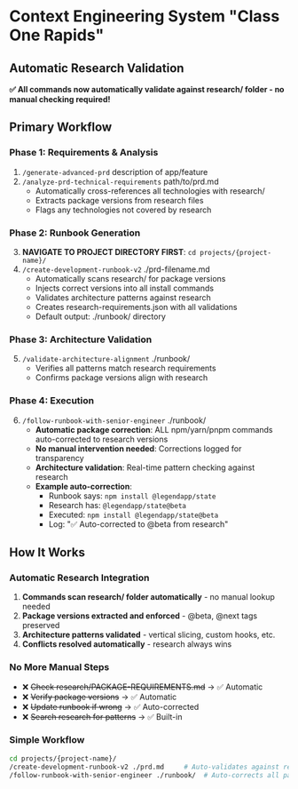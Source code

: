 # Context Engineering System "Class One Rapids"

## Automatic Research Validation
**✅ All commands now automatically validate against research/ folder - no manual checking required!**

## Primary Workflow

### Phase 1: Requirements & Analysis
1. `/generate-advanced-prd` description of app/feature
2. `/analyze-prd-technical-requirements` path/to/prd.md
   - Automatically cross-references all technologies with research/
   - Extracts package versions from research files
   - Flags any technologies not covered by research

### Phase 2: Runbook Generation
3. **NAVIGATE TO PROJECT DIRECTORY FIRST**: `cd projects/{project-name}/`
4. `/create-development-runbook-v2` ./prd-filename.md
   - Automatically scans research/ for package versions
   - Injects correct versions into all install commands
   - Validates architecture patterns against research
   - Creates research-requirements.json with all validations
   - Default output: ./runbook/ directory

### Phase 3: Architecture Validation
5. `/validate-architecture-alignment` ./runbook/
   - Verifies all patterns match research requirements
   - Confirms package versions align with research

### Phase 4: Execution
6. `/follow-runbook-with-senior-engineer` ./runbook/
   - **Automatic package correction**: ALL npm/yarn/pnpm commands auto-corrected to research versions
   - **No manual intervention needed**: Corrections logged for transparency
   - **Architecture validation**: Real-time pattern checking against research
   - **Example auto-correction**:
     - Runbook says: `npm install @legendapp/state`
     - Research has: `@legendapp/state@beta`
     - Executed: `npm install @legendapp/state@beta`
     - Log: "✅ Auto-corrected to @beta from research"

## How It Works

### Automatic Research Integration
1. **Commands scan research/ folder automatically** - no manual lookup needed
2. **Package versions extracted and enforced** - @beta, @next tags preserved
3. **Architecture patterns validated** - vertical slicing, custom hooks, etc.
4. **Conflicts resolved automatically** - research always wins

### No More Manual Steps
- ❌ ~~Check research/PACKAGE-REQUIREMENTS.md~~ → ✅ Automatic
- ❌ ~~Verify package versions~~ → ✅ Automatic
- ❌ ~~Update runbook if wrong~~ → ✅ Auto-corrected
- ❌ ~~Search research for patterns~~ → ✅ Built-in

### Simple Workflow
```bash
cd projects/{project-name}/
/create-development-runbook-v2 ./prd.md     # Auto-validates against research
/follow-runbook-with-senior-engineer ./runbook/  # Auto-corrects all packages
```


